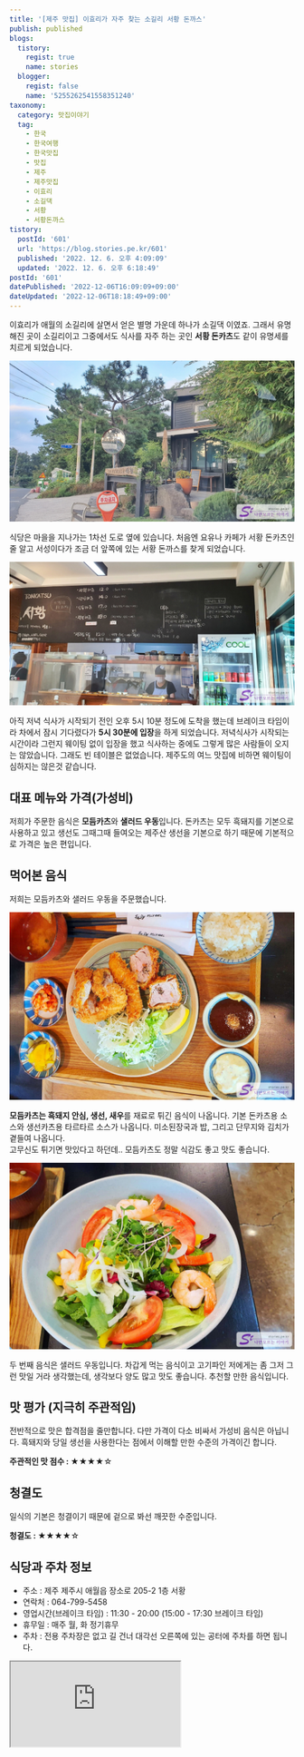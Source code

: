 ```yaml
---
title: '[제주 맛집] 이효리가 자주 찾는 소길리 서황 돈까스'
publish: published
blogs:
  tistory:
    regist: true
    name: stories
  blogger:
    regist: false
    name: '5255262541558351240'
taxonomy:
  category: 맛집이야기
  tag:
    - 한국
    - 한국여행
    - 한국맛집
    - 맛집
    - 제주
    - 제주맛집
    - 이효리
    - 소길댁
    - 서황
    - 서황돈까스
tistory:
  postId: '601'
  url: 'https://blog.stories.pe.kr/601'
  published: '2022. 12. 6. 오후 4:09:09'
  updated: '2022. 12. 6. 오후 6:18:49'
postId: '601'
datePublished: '2022-12-06T16:09:09+09:00'
dateUpdated: '2022-12-06T18:18:49+09:00'
---
```




이효리가 애월의 소길리에 살면서 얻은 별명 가운데 하나가 소길댁 이였죠. 그래서 유명해진 곳이 소길리이고 그중에서도 식사를 자주 하는 곳인 **서황 돈카츠**도 같이 유명세를 치르게 되었습니다.

![서황 돈까스](./images/njo2_20220916_180554-01.jpeg)

식당은 마을을 지나가는 1차선 도로 옆에 있습니다. 처음엔 요유나 카페가 서황 돈카츠인 줄 알고 서성이다가 조금 더 앞쪽에 있는 서황 돈까스를 찾게 되었습니다.

![메뉴판](./images/njo2_20220916_173150-01.jpeg)

아직 저녁 식사가 시작되기 전인 오후 5시 10분 정도에 도착을 했는데 브레이크 타임이라 차에서 잠시 기다렸다가 **5시 30분에 입장**을 하게 되었습니다. 저녁식사가 시작되는 시간이라 그런지 웨이팅 없이 입장을 했고 식사하는 중에도 그렇게 많은 사람들이 오지는 않았습니다. 그래도 빈 테이블은 없었습니다. 제주도의 여느 맛집에 비하면 웨이팅이 심하지는 않은것 같습니다.

## 대표 메뉴와 가격(가성비)

저희가 주문한 음식은 **모듬카츠**와 **샐러드 우동**입니다. 돈카츠는 모두 흑돼지를 기본으로 사용하고 있고 생선도 그때그때 들여오는 제주산 생선을 기본으로 하기 때문에 기본적으로 가격은 높은 편입니다.

## 먹어본 음식

저희는 모듬카츠와 샐러드 우동을 주문했습니다.

![모듬카츠](./images/njo2_20220916_174159-01.jpeg)

**모듬카츠는 흑돼지 안심, 생선, 새우**를 재료로 튀긴 음식이 나옵니다. 기본 돈카츠용 소스와 생선카츠용 타르타르 소스가 나옵니다. 미소된장국과 밥, 그리고 단무지와 김치가 곁들여 나옵니다.  
고무신도 튀기면 맛있다고 하던데.. 모듬카츠도 정말 식감도 좋고 맛도 좋습니다.

![샐러드 우동](./images/njo2_20220916_174540-01.jpeg)

두 번째 음식은 샐러드 우동입니다. 차갑게 먹는 음식이고 고기파인 저에게는 좀 그저 그런 맛일 거라 생각했는데, 생각보다 양도 많고 맛도 좋습니다. 추천할 만한 음식입니다.

## 맛 평가 (지극히 주관적임)

전반적으로 맛은 합격점을 줄만합니다. 다만 가격이 다소 비싸서 가성비 음식은 아닙니다. 흑돼지와 당일 생선을 사용한다는 점에서 이해할 만한 수준의 가격이긴 합니다.

<div class='alert alert-info'>
<b>주관적인 맛 점수 : </b> ★★★★☆
</div>

## 청결도

일식의 기본은 청결이기 때문에 겉으로 봐선 깨끗한 수준입니다.

<div class='alert alert-info'>
<b>청결도 : </b> ★★★★☆
</div>

## 식당과 주차 정보

- 주소 : 제주 제주시 애월읍 장소로 205-2 1층 서황
- 연락처 : 064-799-5458
- 영업시간(브레이크 타임) : 11:30 - 20:00 (15:00 - 17:30 브레이크 타임)
- 휴무일 : 매주 월, 화 정기휴무
- 주차 : 전용 주차장은 없고 길 건너 대각선 오른쪽에 있는 공터에 주차를 하면 됩니다.

<div class='embed-responsive embed-responsive-16by9'>
<iframe src='https://www.google.com/maps/embed?pb=!1m18!1m12!1m3!1d832.3947396708337!2d126.37874023469442!3d33.43421979628319!2m3!1f0!2f0!3f0!3m2!1i1024!2i768!4f13.1!3m3!1m2!1s0x350cf65afefbdd15%3A0xd71ff48f964a05e9!2zVE9OS0FUU1Ug7ISc7Zmp!5e0!3m2!1sko!2skr!4v1670310078410!5m2!1sko!2skr' class='embed-responsive-item' allowfullscreen></iframe>
</div>
